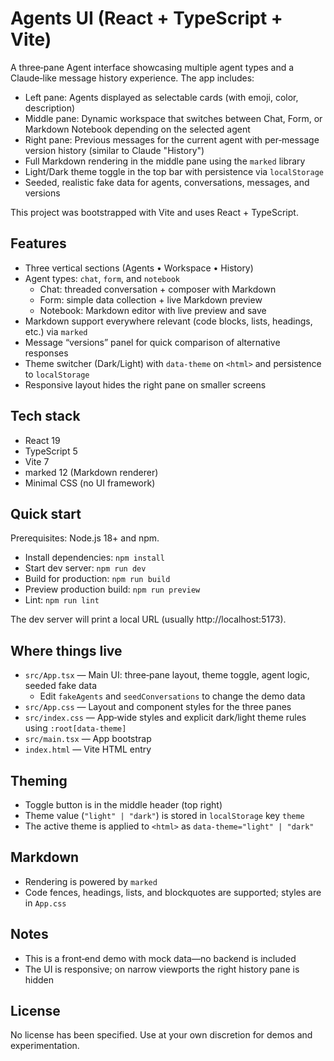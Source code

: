 # Agents UI (React + TypeScript + Vite)

A three‑pane Agent interface showcasing multiple agent types and a Claude‑like message history experience. The app includes:

- Left pane: Agents displayed as selectable cards (with emoji, color, description)
- Middle pane: Dynamic workspace that switches between Chat, Form, or Markdown Notebook depending on the selected agent
- Right pane: Previous messages for the current agent with per‑message version history (similar to Claude "History")
- Full Markdown rendering in the middle pane using the `marked` library
- Light/Dark theme toggle in the top bar with persistence via `localStorage`
- Seeded, realistic fake data for agents, conversations, messages, and versions

This project was bootstrapped with Vite and uses React + TypeScript.

## Features

- Three vertical sections (Agents • Workspace • History)
- Agent types: `chat`, `form`, and `notebook`
  - Chat: threaded conversation + composer with Markdown
  - Form: simple data collection + live Markdown preview
  - Notebook: Markdown editor with live preview and save
- Markdown support everywhere relevant (code blocks, lists, headings, etc.) via `marked`
- Message “versions” panel for quick comparison of alternative responses
- Theme switcher (Dark/Light) with `data-theme` on `<html>` and persistence to `localStorage`
- Responsive layout hides the right pane on smaller screens

## Tech stack

- React 19
- TypeScript 5
- Vite 7
- marked 12 (Markdown renderer)
- Minimal CSS (no UI framework)

## Quick start

Prerequisites: Node.js 18+ and npm.

- Install dependencies: `npm install`
- Start dev server: `npm run dev`
- Build for production: `npm run build`
- Preview production build: `npm run preview`
- Lint: `npm run lint`

The dev server will print a local URL (usually http://localhost:5173).

## Where things live

- `src/App.tsx` — Main UI: three‑pane layout, theme toggle, agent logic, seeded fake data
  - Edit `fakeAgents` and `seedConversations` to change the demo data
- `src/App.css` — Layout and component styles for the three panes
- `src/index.css` — App‑wide styles and explicit dark/light theme rules using `:root[data-theme]`
- `src/main.tsx` — App bootstrap
- `index.html` — Vite HTML entry

## Theming

- Toggle button is in the middle header (top right)
- Theme value (`"light" | "dark"`) is stored in `localStorage` key `theme`
- The active theme is applied to `<html>` as `data-theme="light" | "dark"`

## Markdown

- Rendering is powered by `marked`
- Code fences, headings, lists, and blockquotes are supported; styles are in `App.css`

## Notes

- This is a front‑end demo with mock data—no backend is included
- The UI is responsive; on narrow viewports the right history pane is hidden

## License

No license has been specified. Use at your own discretion for demos and experimentation.

